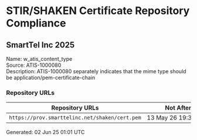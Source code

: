 # STIR/SHAKEN Certificate Repository Compliance

## SmartTel Inc 2025

Name: w_atis_content_type\
Source: ATIS-1000080\
Description: ATIS-1000080 separately indicates that the mime type should be application/pem-certificate-chain
### Repository URLs

| Repository URLs | Not After |  Problems | Link |
|-----------------|-----------|-----------|------|
| `https://prov.smarttelinc.net/shaken/cert.pem` | 13&#160;May&#160;26&#160;19:38&#160;UTC | true | [view](../../REPOS/f89ef718a494b52903e6ef560ed272ed3b5f9abf/README.md) |


Generated: 02 Jun 25 01:01 UTC